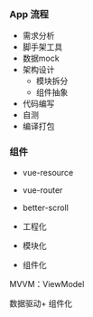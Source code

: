 ### App 流程
- 需求分析
- 脚手架工具
- 数据mock
- 架构设计
  - 模块拆分
  - 组件抽象
- 代码编写
- 自测
- 编译打包

### 组件
- vue-resource
- vue-router
- better-scroll

- 工程化
- 模块化
- 组件化


MVVM：ViewModel

数据驱动+ 组件化

